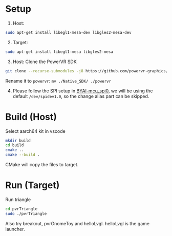 # Setup
1. Host:
```bash
sudo apt-get install libegl1-mesa-dev libgles2-mesa-dev
```
2. Target:
```bash
sudo apt-get install libegl1-mesa libgles2-mesa
```
3. Host: Clone the PowerVR SDK
```bash
git clone --recurse-submodules -j8 https://github.com/powervr-graphics/Native_SDK.git
```
Rename it to `powervr`: `mv ./Native_SDK/ ./powervr`

4. Please follow the SPI setup in [BYAI-mcu_spi0](https://github.com/wcs3/BYAI-mcu_spi0), we will be using the default `/dev/spidev1.0`, so the change alias part can be skipped.

# Build (Host)
Select aarch64 kit in vscode
```bash
mkdir build
cd build
cmake ..
cmake --build .
```
CMake will copy the files to target.
# Run (Target)
Run triangle
```bash
cd pvrTriangle
sudo ./pvrTriangle
```
Also try breakout, pvrGnomeToy and helloLvgl. helloLvgl is the game launcher.
